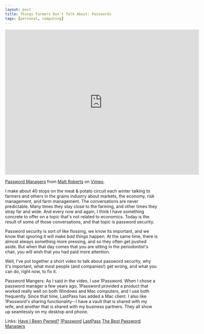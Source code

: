 ```yaml
---
layout: post
title: Things Farmers Don't Talk About: Passwords
tags: [personal, computing]
---
```


<iframe src="https://player.vimeo.com/video/208856909" width="640" height="480" frameborder="0" webkitallowfullscreen mozallowfullscreen > </iframe>
<p><a href="https://vimeo.com/208856909">Password Managers</a> from <a href="https://vimeo.com/youreconprof">Matt Roberts</a> on <a href="https://vimeo.com">Vimeo</a>.</p>


I make about 40 stops on the meat & potato circuit each winter talking to farmers and others in the grains industry about markets, the economy, risk management, and farm management. The conversations are never predictable. Many times they stay close to the farming, and other times they stray far and wide. And every now and again, I think I have something concrete to offer on a topic that's not  related to economics. Today is the result of some of those conversations, and that topic is password security.

Password security is sort of like flossing, we know its important, and we know that ignoring it will make *bad things* happen. At the same time, there is almost always something more pressing, and so they often get pushed aside. But when that day comes that you are sitting in the periodontist's chair, you will wish that you had paid more attention. 

Well, I've put together a short video to talk about password security, why it's important, what most people (and companies!) get wrong, and what you can do, right now, to fix it.

Password Mangers:
As I said in the video, I use 1Password. When I chose a password manager a few years ago, 1Password provided a product that worked really well on both Windows and Mac computers, and I use both frequently. Since that time, LastPass has added a Mac client. I also like 1Password's sharing functionality--I have a vault that is shared with my wife, and another that is shared with my business partners. They all show up seamlessly on my desktop and phone. 

Links:
[Have I Been Pwned?](http://haveibeenpwned.com)
[1Password](http://1password.com)
[LastPass](http://www.lastpass.com)
[The Best Password Managers](http://thewirecutter.com/reviews/best-password-managers/)